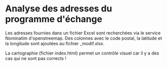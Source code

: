 # Analyse des adresses du programme d'échange

Les adresses fournies dans un fichier Excel sont recherchées via le service Nominatim d'openstreemap. 
Des colonnes avec le code postal, la latitude et la longitude sont ajoutées au fichier _modif.xlsx. 

La cartographie (fichier index.html) permet un contrôle visuel car il y a des cas qui ne sont pas corrects !

